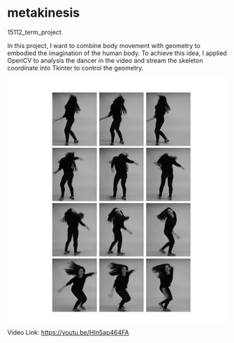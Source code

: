 # metakinesis
15112_term_project

In this project, I want to combine body movement with geometry to embodied the imagination of the human body. To achieve this idea, I applied OpenCV to analysis the dancer in the video and stream the skeleton coordinate into Tkinter to control the geometry.

![under construction](https://github.com/yichinlee/metakinesis/blob/master/img/miya_locomotion.png?raw=true)

Video Link: https://youtu.be/HIn5ap464FA
